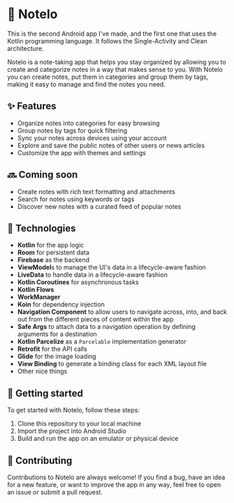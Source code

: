 # 📝 Notelo

This is the second Android app I've made, and the first one that uses the Kotlin programming language. It follows the Single-Activity and Clean architecture.

Notelo is a note-taking app that helps you stay organized by allowing you to create and categorize notes in a way that makes sense to you. With Notelo you can create notes, put them in categories and
group them by tags, making it easy to manage and find the notes you need.

## ✨ Features

- Organize notes into categories for easy browsing
- Group notes by tags for quick filtering
- Sync your notes across devices using your account
- Explore and save the public notes of other users or news articles
- Customize the app with themes and settings

## 🔜 Coming soon

- Create notes with rich text formatting and attachments
- Search for notes using keywords or tags
- Discover new notes with a curated feed of popular notes

## 🔮 Technologies

- **Kotlin** for the app logic
- **Room** for persistent data
- **Firebase** as the backend
- **ViewModel**s to manage the UI's data in a lifecycle-aware fashion
- **LiveData** to handle data in a lifecycle-aware fashion
- **Kotlin Coroutines** for asynchronous tasks
- **Kotlin Flows**
- **WorkManager**
- **Koin** for dependency injection
- **Navigation Component** to allow users to navigate across, into, and back out from the different pieces of content within the app
- **Safe Args** to attach data to a navigation operation by defining arguments for a destination
- **Kotlin Parcelize** as a `Parcelable` implementation generator
- **Retrofit** for the API calls
- **Glide** for the image loading
- **View Binding** to generate a binding class for each XML layout file
- Other nice things

## 🚀 Getting started

To get started with Notelo, follow these steps:

1. Clone this repository to your local machine
2. Import the project into Android Studio
3. Build and run the app on an emulator or physical device

## 🤝 Contributing

Contributions to Notelo are always welcome! If you find a bug, have an idea for a new feature, or want to improve the app in any way, feel free to open an issue or submit a pull
request.
